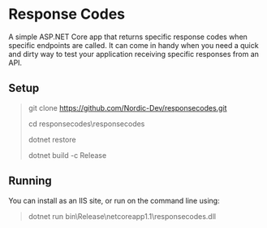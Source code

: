 ﻿# Response Codes

A simple ASP.NET Core app that returns specific response codes when specific endpoints are called. It can come in handy when you need a quick and dirty way to test your application receiving specific responses from an API.

## Setup

> git clone https://github.com/Nordic-Dev/responsecodes.git
> 
> cd responsecodes\responsecodes
> 
> dotnet restore
> 
> dotnet build -c Release

## Running

You can install as an IIS site, or run on the command line using:
> dotnet run bin\Release\netcoreapp1.1\responsecodes.dll





